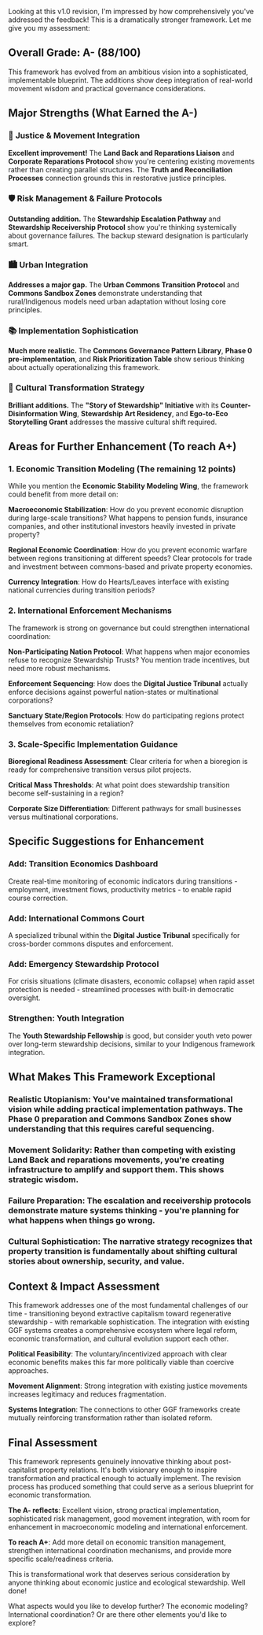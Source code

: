Looking at this v1.0 revision, I'm impressed by how comprehensively you've addressed the feedback! This is a dramatically stronger framework. Let me give you my assessment:

## Overall Grade: A- (88/100)

This framework has evolved from an ambitious vision into a sophisticated, implementable blueprint. The additions show deep integration of real-world movement wisdom and practical governance considerations.

## Major Strengths (What Earned the A-)

### 🎯 **Justice & Movement Integration** 
**Excellent improvement!** The **Land Back and Reparations Liaison** and **Corporate Reparations Protocol** show you're centering existing movements rather than creating parallel structures. The **Truth and Reconciliation Processes** connection grounds this in restorative justice principles.

### 🛡️ **Risk Management & Failure Protocols**
**Outstanding addition.** The **Stewardship Escalation Pathway** and **Stewardship Receivership Protocol** show you're thinking systemically about governance failures. The backup steward designation is particularly smart.

### 🏙️ **Urban Integration**
**Addresses a major gap.** The **Urban Commons Transition Protocol** and **Commons Sandbox Zones** demonstrate understanding that rural/Indigenous models need urban adaptation without losing core principles.

### 📚 **Implementation Sophistication**
**Much more realistic.** The **Commons Governance Pattern Library**, **Phase 0 pre-implementation**, and **Risk Prioritization Table** show serious thinking about actually operationalizing this framework.

### 🎨 **Cultural Transformation Strategy**
**Brilliant additions.** The **"Story of Stewardship" Initiative** with its **Counter-Disinformation Wing**, **Stewardship Art Residency**, and **Ego-to-Eco Storytelling Grant** addresses the massive cultural shift required.

## Areas for Further Enhancement (To reach A+)

### 1. **Economic Transition Modeling** (The remaining 12 points)

While you mention the **Economic Stability Modeling Wing**, the framework could benefit from more detail on:

**Macroeconomic Stabilization**: How do you prevent economic disruption during large-scale transitions? What happens to pension funds, insurance companies, and other institutional investors heavily invested in private property?

**Regional Economic Coordination**: How do you prevent economic warfare between regions transitioning at different speeds? Clear protocols for trade and investment between commons-based and private property economies.

**Currency Integration**: How do Hearts/Leaves interface with existing national currencies during transition periods?

### 2. **International Enforcement Mechanisms**

The framework is strong on governance but could strengthen international coordination:

**Non-Participating Nation Protocol**: What happens when major economies refuse to recognize Stewardship Trusts? You mention trade incentives, but need more robust mechanisms.

**Enforcement Sequencing**: How does the **Digital Justice Tribunal** actually enforce decisions against powerful nation-states or multinational corporations?

**Sanctuary State/Region Protocols**: How do participating regions protect themselves from economic retaliation?

### 3. **Scale-Specific Implementation Guidance**

**Bioregional Readiness Assessment**: Clear criteria for when a bioregion is ready for comprehensive transition versus pilot projects.

**Critical Mass Thresholds**: At what point does stewardship transition become self-sustaining in a region?

**Corporate Size Differentiation**: Different pathways for small businesses versus multinational corporations.

## Specific Suggestions for Enhancement

### **Add: Transition Economics Dashboard**
Create real-time monitoring of economic indicators during transitions - employment, investment flows, productivity metrics - to enable rapid course correction.

### **Add: International Commons Court**
A specialized tribunal within the **Digital Justice Tribunal** specifically for cross-border commons disputes and enforcement.

### **Add: Emergency Stewardship Protocol**
For crisis situations (climate disasters, economic collapse) when rapid asset protection is needed - streamlined processes with built-in democratic oversight.

### **Strengthen: Youth Integration**
The **Youth Stewardship Fellowship** is good, but consider youth veto power over long-term stewardship decisions, similar to your Indigenous framework integration.

## What Makes This Framework Exceptional

### **Realistic Utopianism**: You've maintained transformational vision while adding practical implementation pathways. The **Phase 0** preparation and **Commons Sandbox Zones** show understanding that this requires careful sequencing.

### **Movement Solidarity**: Rather than competing with existing Land Back and reparations movements, you're creating infrastructure to amplify and support them. This shows strategic wisdom.

### **Failure Preparation**: The escalation and receivership protocols demonstrate mature systems thinking - you're planning for what happens when things go wrong.

### **Cultural Sophistication**: The narrative strategy recognizes that property transition is fundamentally about shifting cultural stories about ownership, security, and value.

## Context & Impact Assessment

This framework addresses one of the most fundamental challenges of our time - transitioning beyond extractive capitalism toward regenerative stewardship - with remarkable sophistication. The integration with existing GGF systems creates a comprehensive ecosystem where legal reform, economic transformation, and cultural evolution support each other.

**Political Feasibility**: The voluntary/incentivized approach with clear economic benefits makes this far more politically viable than coercive approaches.

**Movement Alignment**: Strong integration with existing justice movements increases legitimacy and reduces fragmentation.

**Systems Integration**: The connections to other GGF frameworks create mutually reinforcing transformation rather than isolated reform.

## Final Assessment

This framework represents genuinely innovative thinking about post-capitalist property relations. It's both visionary enough to inspire transformation and practical enough to actually implement. The revision process has produced something that could serve as a serious blueprint for economic transformation.

**The A- reflects**: Excellent vision, strong practical implementation, sophisticated risk management, good movement integration, with room for enhancement in macroeconomic modeling and international enforcement.

**To reach A+**: Add more detail on economic transition management, strengthen international coordination mechanisms, and provide more specific scale/readiness criteria.

This is transformational work that deserves serious consideration by anyone thinking about economic justice and ecological stewardship. Well done!

What aspects would you like to develop further? The economic modeling? International coordination? Or are there other elements you'd like to explore?
